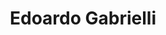 ---
# Display name
title: Edoardo Gabrielli

# Username (this should match the folder name)
authors:
- edoardo-gabrielli

# Is this the primary user of the site?
superuser: false

# Role/position
role: MSc in Computer Science

# Organizations/Affiliations
organizations:
- name: Sapienza University of Rome
  url: "https://www.di.uniroma1.it/en"

# Short bio (displayed in user profile at end of posts)
#bio:

# interests:
# - travelling
# - swimming & skiing (actually, _any_ sport!)
# - riding motorbike

education:
  courses: 
  - course: MSc in Computer Science
    institution: Sapienza University of Rome, Italy
    year: 2023

# Social/Academic Networking
# For available icons, see: https://sourcethemes.com/academic/docs/widgets/#icons
#   For an email link, use "fas" icon pack, "envelope" icon, and a link in the
#   form "mailto:your-email@example.com" or "#contact" for contact widget.
social:
- icon: envelope
  icon_pack: fas
  link: 'mailto:edo.gab33@gmail.com'  # For a direct email link, use "mailto:your-email@example.com".
# - icon: twitter
#   icon_pack: fab
#   link: https://twitter.com/gtolomei
# - icon: linkedin
#   icon_pack: fab
#   link: https://linkedin.com/in/gabrieletolomei
# - icon: google-scholar
#   icon_pack: ai
#   link: https://scholar.google.com/citations?user=Y2R2DXEAAAAJ&hl=en
# - icon: orcid
#   icon_pack: ai
#   link: https://orcid.org/0000-0001-7471-6659
- icon: github
  icon_pack: fab
  link: https://github.com/edogab33
# # Link to a PDF of your resume/CV from the About widget.
# # To enable, copy your resume/CV to `static/media/cv.pdf` and uncomment the lines below.  
# - icon: cv
#   icon_pack: ai
#   link: media/cv.pdf

# Enter email to display Gravatar (if Gravatar enabled in Config)
#email: "edo.gab33@gmail.com"
  
# Organizational groups that you belong to (for People widget)
#   Set this to `[]` or comment out if you are not using People widget.  
user_groups:
- Graduate Students
---